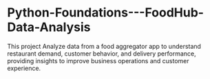# Python-Foundations---FoodHub-Data-Analysis
This project Analyze data from a food aggregator app to understand restaurant demand, customer behavior, and delivery performance, providing insights to improve business operations and customer experience.
